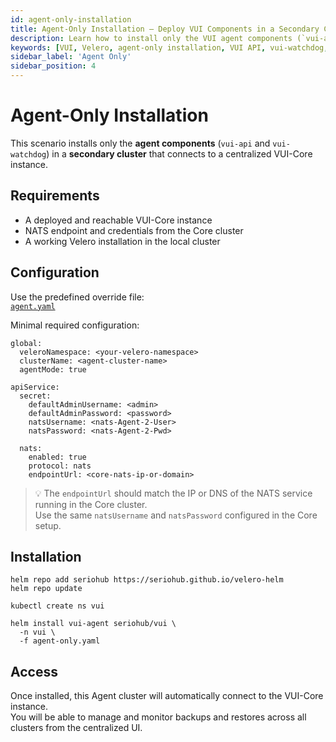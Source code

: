 ```yaml
---
id: agent-only-installation
title: Agent-Only Installation – Deploy VUI Components in a Secondary Cluster
description: Learn how to install only the VUI agent components (`vui-api` and `vui-watchdog`) in a secondary Kubernetes cluster and connect them to a centralized VUI-Core instance.
keywords: [VUI, Velero, agent-only installation, VUI API, vui-watchdog, secondary cluster, VUI architecture]
sidebar_label: 'Agent Only'
sidebar_position: 4
---
```


# Agent-Only Installation

This scenario installs only the **agent components** (`vui-api` and `vui-watchdog`) in a **secondary cluster** that connects to a centralized VUI-Core instance.

## Requirements

- A deployed and reachable VUI-Core instance
- NATS endpoint and credentials from the Core cluster
- A working Velero installation in the local cluster

## Configuration

Use the predefined override file:  
[`agent.yaml`](https://github.com/seriohub/velero-helm/blob/main/examples/overrides/agent.yaml)

Minimal required configuration:

```
global:
  veleroNamespace: <your-velero-namespace>
  clusterName: <agent-cluster-name>
  agentMode: true

apiService:
  secret:
    defaultAdminUsername: <admin>
    defaultAdminPassword: <password>
    natsUsername: <nats-Agent-2-User>
    natsPassword: <nats-Agent-2-Pwd>

  nats:
    enabled: true
    protocol: nats
    endpointUrl: <core-nats-ip-or-domain>
```

> 💡 The `endpointUrl` should match the IP or DNS of the NATS service running in the Core cluster.  
> Use the same `natsUsername` and `natsPassword` configured in the Core setup.

## Installation

``` shell
helm repo add seriohub https://seriohub.github.io/velero-helm
helm repo update

kubectl create ns vui

helm install vui-agent seriohub/vui \
  -n vui \
  -f agent-only.yaml
```

## Access

Once installed, this Agent cluster will automatically connect to the VUI-Core instance.  
You will be able to manage and monitor backups and restores across all clusters from the centralized UI.
